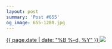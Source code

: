 ```yaml
---
layout: post
summary: 'Post #655'
og_image: 655-1280.jpg
---
```


<p>
 <time>
  <a href="/655">
   {{ page.date | date: "%B %-d, %Y" }}
  </a>
 </time>
 <a href="/655">
  <img sizes="(min-width: 700px) 50vw, calc(100vw - 2rem)" src="{{ site.assets_url }}/655-640.jpg" srcset="{{ site.assets_url }}/655-320.jpg 320w, {{ site.assets_url }}/655-640.jpg 640w, {{ site.assets_url }}/655-960.jpg 960w, {{ site.assets_url }}/655-1280.jpg 1280w"/>
 </a>
</p>
